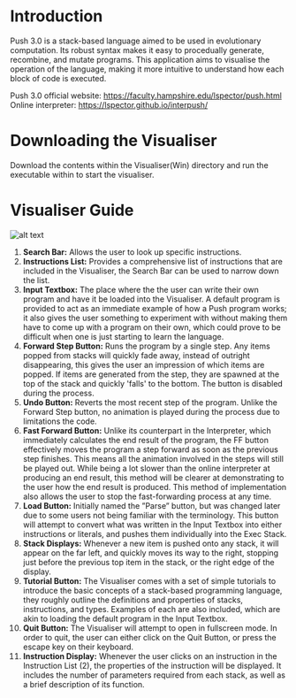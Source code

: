 # Introduction

Push 3.0 is a stack-based language aimed to be used in evolutionary computation. Its robust syntax makes it easy to procedually generate, recombine, and mutate programs.
This application aims to visualise the operation of the language, making it more intuitive to understand how each block of code is executed.

Push 3.0 official website: https://faculty.hampshire.edu/lspector/push.html
Online interpreter: https://lspector.github.io/interpush/


# Downloading the Visualiser

Download the contents within the Visualiser(Win) directory and run the executable within to start the visualiser.


# Visualiser Guide

![alt text](https://i.imgur.com/Rb5fgTL.png)

1. **Search Bar:** Allows the user to look up specific instructions.
2. **Instructions List:** Provides a comprehensive list of instructions that are included in the Visualiser, the Search Bar can be used to narrow down the list.
3. **Input Textbox:** The place where the the user can write their own program and have it be loaded into the Visualiser. A default program is provided to act as an immediate example of how a Push program works; it also gives the user something to experiment with without making them have to come up with a program on their own, which could prove to be difficult when one is just starting to learn the language.
4. **Forward Step Button:** Runs the program by a single step. Any items popped from stacks will quickly fade away, instead of outright disappearing, this gives the user an impression of which items are popped. If items are generated from the step, they are spawned at the top of the stack and quickly 'falls' to the bottom. The button is disabled during the process.
5. **Undo Button:** Reverts the most recent step of the program. Unlike the Forward Step button, no animation is played during the process due to limitations the code.
6. **Fast Forward Button:** Unlike its counterpart in the Interpreter, which immediately calculates the end result of the program, the FF button effectively moves the program a step forward as soon as the previous step finishes. This means all the animation involved in the steps will still be played out. While being a lot slower than the online interpreter at producing an end result, this method will be clearer at demonstrating to the user how the end result is produced. This method of implementation also allows the user to stop the fast-forwarding process at any time.
7. **Load Button:** Initially named the ”Parse” button, but was changed later due to some users not being familiar with the terminology. This button will attempt to convert what was written in the Input Textbox into either instructions or literals, and pushes them individually into the Exec Stack.
8. **Stack Displays:** Whenever a new item is pushed onto any stack, it will appear on the far left, and quickly moves its way to the right, stopping just before the previous top item in the stack, or the right edge of the display.
9. **Tutorial Button:** The Visualiser comes with a set of simple tutorials to introduce the basic concepts of a stack-based programming language, they roughly outline the definitions and properties of stacks, instructions, and types. Examples of each are also included, which are akin to loading the default program in the Input Textbox.
10. **Quit Button:** The Visualiser will attempt to open in fullscreen mode. In order to quit, the user can either click on the Quit Button, or press the escape key on their keyboard.
11. **Instruction Display:** Whenever the user clicks on an instruction in the Instruction List (2), the properties of the instruction will be displayed. It includes the number of parameters required from each stack, as well as a brief description of its function.
